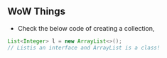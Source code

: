 ## WoW Things
- Check the below code of creating a collection,
```java
List<Integer> l = new ArrayList<>();
// Listis an interface and ArrayList is a class!
```